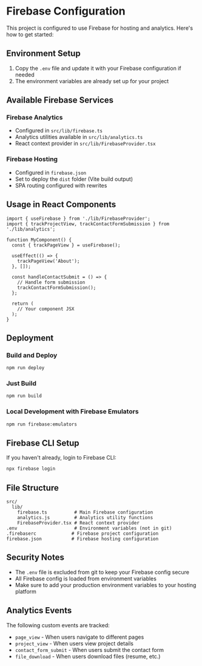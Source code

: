 # Firebase Configuration

This project is configured to use Firebase for hosting and analytics. Here's how to get started:

## Environment Setup

1. Copy the `.env` file and update it with your Firebase configuration if needed
2. The environment variables are already set up for your project

## Available Firebase Services

### Firebase Analytics
- Configured in `src/lib/firebase.ts`
- Analytics utilities available in `src/lib/analytics.ts`
- React context provider in `src/lib/FirebaseProvider.tsx`

### Firebase Hosting
- Configured in `firebase.json`
- Set to deploy the `dist` folder (Vite build output)
- SPA routing configured with rewrites

## Usage in React Components

```tsx
import { useFirebase } from './lib/FirebaseProvider';
import { trackProjectView, trackContactFormSubmission } from './lib/analytics';

function MyComponent() {
  const { trackPageView } = useFirebase();
  
  useEffect(() => {
    trackPageView('About');
  }, []);

  const handleContactSubmit = () => {
    // Handle form submission
    trackContactFormSubmission();
  };

  return (
    // Your component JSX
  );
}
```

## Deployment

### Build and Deploy
```bash
npm run deploy
```

### Just Build
```bash
npm run build
```

### Local Development with Firebase Emulators
```bash
npm run firebase:emulators
```

## Firebase CLI Setup

If you haven't already, login to Firebase CLI:
```bash
npx firebase login
```

## File Structure

```
src/
  lib/
    firebase.ts          # Main Firebase configuration
    analytics.js         # Analytics utility functions
    FirebaseProvider.tsx # React context provider
.env                     # Environment variables (not in git)
.firebaserc             # Firebase project configuration
firebase.json           # Firebase hosting configuration
```

## Security Notes

- The `.env` file is excluded from git to keep your Firebase config secure
- All Firebase config is loaded from environment variables
- Make sure to add your production environment variables to your hosting platform

## Analytics Events

The following custom events are tracked:
- `page_view` - When users navigate to different pages
- `project_view` - When users view project details
- `contact_form_submit` - When users submit the contact form
- `file_download` - When users download files (resume, etc.)
